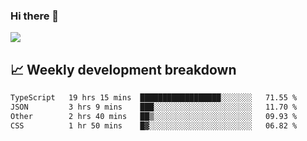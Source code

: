 ### Hi there 👋
<img align="center" src="https://github-readme-stats.vercel.app/api?username=Tumao727&show_icons=true&hide_title=true&theme=dracula" />


## 📈 Weekly development breakdown
<!--START_SECTION:waka-->

```txt
TypeScript   19 hrs 15 mins  ██████████████████░░░░░░░   71.55 %
JSON         3 hrs 9 mins    ███░░░░░░░░░░░░░░░░░░░░░░   11.70 %
Other        2 hrs 40 mins   ██▒░░░░░░░░░░░░░░░░░░░░░░   09.93 %
CSS          1 hr 50 mins    █▓░░░░░░░░░░░░░░░░░░░░░░░   06.82 %
```

<!--END_SECTION:waka-->
